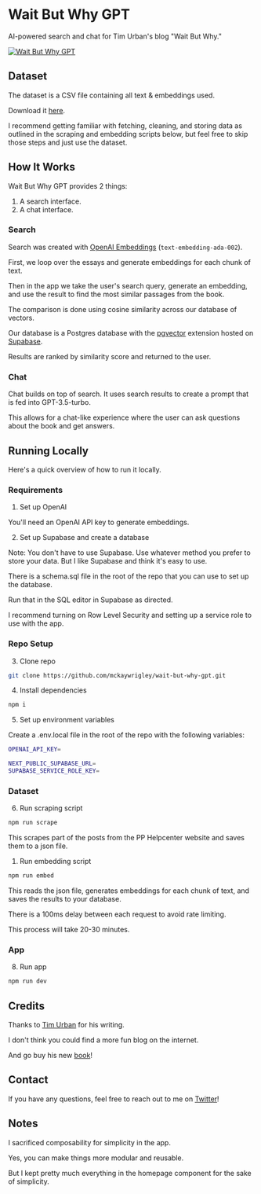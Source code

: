 # Wait But Why GPT

AI-powered search and chat for Tim Urban's blog "Wait But Why."

[![Wait But Why GPT](./public/wbw.png)](https://waitbutwhy.com/)

## Dataset

The dataset is a CSV file containing all text & embeddings used.

Download it [here](https://drive.google.com/file/d/1qgNZYOwkqk30PtPBBAyz-u7DBhzin8us/view?usp=sharing).

I recommend getting familiar with fetching, cleaning, and storing data as outlined in the scraping and embedding scripts below, but feel free to skip those steps and just use the dataset.

## How It Works

Wait But Why GPT provides 2 things:

1. A search interface.
2. A chat interface.

### Search

Search was created with [OpenAI Embeddings](https://platform.openai.com/docs/guides/embeddings) (`text-embedding-ada-002`).

First, we loop over the essays and generate embeddings for each chunk of text.

Then in the app we take the user's search query, generate an embedding, and use the result to find the most similar passages from the book.

The comparison is done using cosine similarity across our database of vectors.

Our database is a Postgres database with the [pgvector](https://github.com/pgvector/pgvector) extension hosted on [Supabase](https://supabase.com/).

Results are ranked by similarity score and returned to the user.

### Chat

Chat builds on top of search. It uses search results to create a prompt that is fed into GPT-3.5-turbo.

This allows for a chat-like experience where the user can ask questions about the book and get answers.

## Running Locally

Here's a quick overview of how to run it locally.

### Requirements

1. Set up OpenAI

You'll need an OpenAI API key to generate embeddings.

2. Set up Supabase and create a database

Note: You don't have to use Supabase. Use whatever method you prefer to store your data. But I like Supabase and think it's easy to use.

There is a schema.sql file in the root of the repo that you can use to set up the database.

Run that in the SQL editor in Supabase as directed.

I recommend turning on Row Level Security and setting up a service role to use with the app.

### Repo Setup

3. Clone repo

```bash
git clone https://github.com/mckaywrigley/wait-but-why-gpt.git
```

4. Install dependencies

```bash
npm i
```

5. Set up environment variables

Create a .env.local file in the root of the repo with the following variables:

```bash
OPENAI_API_KEY=

NEXT_PUBLIC_SUPABASE_URL=
SUPABASE_SERVICE_ROLE_KEY=
```

### Dataset

6. Run scraping script

```bash
npm run scrape
```

This scrapes part of the posts from the PP Helpcenter website and saves them to a json file.

1. Run embedding script

```bash
npm run embed
```

This reads the json file, generates embeddings for each chunk of text, and saves the results to your database.

There is a 100ms delay between each request to avoid rate limiting.

This process will take 20-30 minutes.

### App

8. Run app

```bash
npm run dev
```

## Credits

Thanks to [Tim Urban](https://twitter.com/waitbutwhy) for his writing.

I don't think you could find a more fun blog on the internet.

And go buy his new [book](https://www.amazon.com/Whats-Our-Problem-Self-Help-Societies-ebook/dp/B0BTJCTR58/ref=sr_1_1?crid=3HVMHUY8BNF7I&keywords=tim+urban&qid=1677871628&sprefix=tim+urban%2Caps%2C133&sr=8-1)!

## Contact

If you have any questions, feel free to reach out to me on [Twitter](https://twitter.com/mckaywrigley)!

## Notes

I sacrificed composability for simplicity in the app.

Yes, you can make things more modular and reusable.

But I kept pretty much everything in the homepage component for the sake of simplicity.
